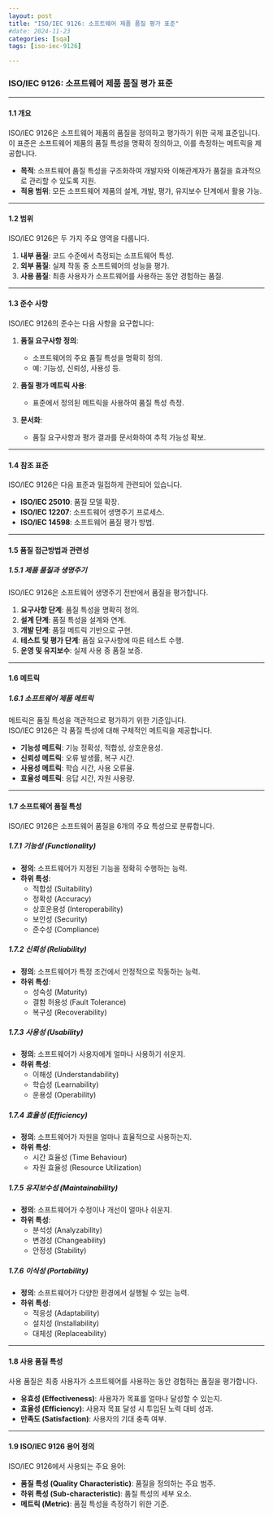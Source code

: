 ```yaml
---
layout: post
title: "ISO/IEC 9126: 소프트웨어 제품 품질 평가 표준"
#date: 2024-11-23
categories: [sqa]
tags: [iso-iec-9126]

---
```

### ISO/IEC 9126: 소프트웨어 제품 품질 평가 표준

---

#### **1.1 개요**

ISO/IEC 9126은 소프트웨어 제품의 품질을 정의하고 평가하기 위한 국제 표준입니다.  
이 표준은 소프트웨어 제품의 품질 특성을 명확히 정의하고, 이를 측정하는 메트릭을 제공합니다.

- **목적**: 소프트웨어 품질 특성을 구조화하여 개발자와 이해관계자가 품질을 효과적으로 관리할 수 있도록 지원.
- **적용 범위**: 모든 소프트웨어 제품의 설계, 개발, 평가, 유지보수 단계에서 활용 가능.

---

#### **1.2 범위**

ISO/IEC 9126은 두 가지 주요 영역을 다룹니다.

1. **내부 품질**: 코드 수준에서 측정되는 소프트웨어 특성.
2. **외부 품질**: 실제 작동 중 소프트웨어의 성능을 평가.
3. **사용 품질**: 최종 사용자가 소프트웨어를 사용하는 동안 경험하는 품질.

---

#### **1.3 준수 사항**

ISO/IEC 9126의 준수는 다음 사항을 요구합니다:

1. **품질 요구사항 정의**:
   - 소프트웨어의 주요 품질 특성을 명확히 정의.
   - 예: 기능성, 신뢰성, 사용성 등.
   
2. **품질 평가 메트릭 사용**:
   - 표준에서 정의된 메트릭을 사용하여 품질 특성 측정.

3. **문서화**:
   - 품질 요구사항과 평가 결과를 문서화하여 추적 가능성 확보.

---

#### **1.4 참조 표준**

ISO/IEC 9126은 다음 표준과 밀접하게 관련되어 있습니다.

- **ISO/IEC 25010**: 품질 모델 확장.
- **ISO/IEC 12207**: 소프트웨어 생명주기 프로세스.
- **ISO/IEC 14598**: 소프트웨어 품질 평가 방법.

---

#### **1.5 품질 접근방법과 관련성**

##### **1.5.1 제품 품질과 생명주기**

ISO/IEC 9126은 소프트웨어 생명주기 전반에서 품질을 평가합니다.

1. **요구사항 단계**: 품질 특성을 명확히 정의.
2. **설계 단계**: 품질 특성을 설계와 연계.
3. **개발 단계**: 품질 메트릭 기반으로 구현.
4. **테스트 및 평가 단계**: 품질 요구사항에 따른 테스트 수행.
5. **운영 및 유지보수**: 실제 사용 중 품질 보증.

---

#### **1.6 메트릭**

##### **1.6.1 소프트웨어 제품 메트릭**

메트릭은 품질 특성을 객관적으로 평가하기 위한 기준입니다.  
ISO/IEC 9126은 각 품질 특성에 대해 구체적인 메트릭을 제공합니다.

- **기능성 메트릭**: 기능 정확성, 적합성, 상호운용성.
- **신뢰성 메트릭**: 오류 발생률, 복구 시간.
- **사용성 메트릭**: 학습 시간, 사용 오류율.
- **효율성 메트릭**: 응답 시간, 자원 사용량.

---

#### **1.7 소프트웨어 품질 특성**

ISO/IEC 9126은 소프트웨어 품질을 6개의 주요 특성으로 분류합니다.

##### **1.7.1 기능성 (Functionality)**

- **정의**: 소프트웨어가 지정된 기능을 정확히 수행하는 능력.
- **하위 특성**:
  - 적합성 (Suitability)
  - 정확성 (Accuracy)
  - 상호운용성 (Interoperability)
  - 보안성 (Security)
  - 준수성 (Compliance)

##### **1.7.2 신뢰성 (Reliability)**

- **정의**: 소프트웨어가 특정 조건에서 안정적으로 작동하는 능력.
- **하위 특성**:
  - 성숙성 (Maturity)
  - 결함 허용성 (Fault Tolerance)
  - 복구성 (Recoverability)

##### **1.7.3 사용성 (Usability)**

- **정의**: 소프트웨어가 사용자에게 얼마나 사용하기 쉬운지.
- **하위 특성**:
  - 이해성 (Understandability)
  - 학습성 (Learnability)
  - 운용성 (Operability)

##### **1.7.4 효율성 (Efficiency)**

- **정의**: 소프트웨어가 자원을 얼마나 효율적으로 사용하는지.
- **하위 특성**:
  - 시간 효율성 (Time Behaviour)
  - 자원 효율성 (Resource Utilization)

##### **1.7.5 유지보수성 (Maintainability)**

- **정의**: 소프트웨어가 수정이나 개선이 얼마나 쉬운지.
- **하위 특성**:
  - 분석성 (Analyzability)
  - 변경성 (Changeability)
  - 안정성 (Stability)

##### **1.7.6 이식성 (Portability)**

- **정의**: 소프트웨어가 다양한 환경에서 실행될 수 있는 능력.
- **하위 특성**:
  - 적응성 (Adaptability)
  - 설치성 (Installability)
  - 대체성 (Replaceability)

---

#### **1.8 사용 품질 특성**

사용 품질은 최종 사용자가 소프트웨어를 사용하는 동안 경험하는 품질을 평가합니다.

- **유효성 (Effectiveness)**: 사용자가 목표를 얼마나 달성할 수 있는지.
- **효율성 (Efficiency)**: 사용자 목표 달성 시 투입된 노력 대비 성과.
- **만족도 (Satisfaction)**: 사용자의 기대 충족 여부.

---

#### **1.9 ISO/IEC 9126 용어 정의**

ISO/IEC 9126에서 사용되는 주요 용어:

- **품질 특성 (Quality Characteristic)**: 품질을 정의하는 주요 범주.
- **하위 특성 (Sub-characteristic)**: 품질 특성의 세부 요소.
- **메트릭 (Metric)**: 품질 특성을 측정하기 위한 기준.
